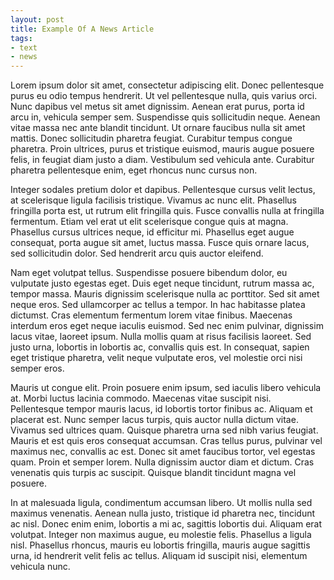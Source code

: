 ```yaml
---
layout: post
title: Example Of A News Article
tags:
- text
- news
---
```




Lorem ipsum dolor sit amet, consectetur adipiscing elit. Donec pellentesque purus eu odio tempus hendrerit. Ut vel pellentesque nulla, quis varius orci. Nunc dapibus vel metus sit amet dignissim. Aenean erat purus, porta id arcu in, vehicula semper sem. Suspendisse quis sollicitudin neque. Aenean vitae massa nec ante blandit tincidunt. Ut ornare faucibus nulla sit amet mattis. Donec sollicitudin pharetra feugiat. Curabitur tempus congue pharetra. Proin ultrices, purus et tristique euismod, mauris augue posuere felis, in feugiat diam justo a diam. Vestibulum sed vehicula ante. Curabitur pharetra pellentesque enim, eget rhoncus nunc cursus non.

Integer sodales pretium dolor et dapibus. Pellentesque cursus velit lectus, at scelerisque ligula facilisis tristique. Vivamus ac nunc elit. Phasellus fringilla porta est, ut rutrum elit fringilla quis. Fusce convallis nulla at fringilla fermentum. Etiam vel erat ut elit scelerisque congue quis at magna. Phasellus cursus ultrices neque, id efficitur mi. Phasellus eget augue consequat, porta augue sit amet, luctus massa. Fusce quis ornare lacus, sed sollicitudin dolor. Sed hendrerit arcu quis auctor eleifend.

Nam eget volutpat tellus. Suspendisse posuere bibendum dolor, eu vulputate justo egestas eget. Duis eget neque tincidunt, rutrum massa ac, tempor massa. Mauris dignissim scelerisque nulla ac porttitor. Sed sit amet neque eros. Sed ullamcorper ac tellus a tempor. In hac habitasse platea dictumst. Cras elementum fermentum lorem vitae finibus. Maecenas interdum eros eget neque iaculis euismod. Sed nec enim pulvinar, dignissim lacus vitae, laoreet ipsum. Nulla mollis quam at risus facilisis laoreet. Sed justo urna, lobortis in lobortis ac, convallis quis est. In consequat, sapien eget tristique pharetra, velit neque vulputate eros, vel molestie orci nisi semper eros.

Mauris ut congue elit. Proin posuere enim ipsum, sed iaculis libero vehicula at. Morbi luctus lacinia commodo. Maecenas vitae suscipit nisi. Pellentesque tempor mauris lacus, id lobortis tortor finibus ac. Aliquam et placerat est. Nunc semper lacus turpis, quis auctor nulla dictum vitae. Vivamus sed ultrices quam. Quisque pharetra urna sed nibh varius feugiat. Mauris et est quis eros consequat accumsan. Cras tellus purus, pulvinar vel maximus nec, convallis ac est. Donec sit amet faucibus tortor, vel egestas quam. Proin et semper lorem. Nulla dignissim auctor diam et dictum. Cras venenatis quis turpis ac suscipit. Quisque blandit tincidunt magna vel posuere.

In at malesuada ligula, condimentum accumsan libero. Ut mollis nulla sed maximus venenatis. Aenean nulla justo, tristique id pharetra nec, tincidunt ac nisl. Donec enim enim, lobortis a mi ac, sagittis lobortis dui. Aliquam erat volutpat. Integer non maximus augue, eu molestie felis. Phasellus a ligula nisl. Phasellus rhoncus, mauris eu lobortis fringilla, mauris augue sagittis urna, id hendrerit velit felis ac tellus. Aliquam id suscipit nisi, elementum vehicula nunc. 

